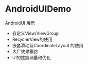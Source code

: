 # AndroidUIDemo
AndroidUI 展示
- 自定义View/ViewGroup
- RecyclerView的使用
- 嵌套滑动及CoordinateLayout 的使用
- 大厂效果模仿
- UI的性能测量和优化